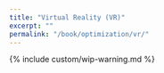 ```yaml
---
title: "Virtual Reality (VR)"
excerpt: ""
permalink: "/book/optimization/vr/"
---
```


{% include custom/wip-warning.md %}
